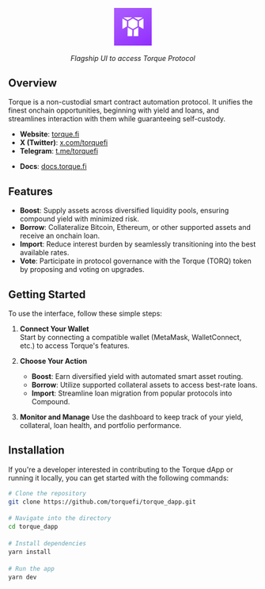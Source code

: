 <p align="center">
  <img src="public/assets/torque-square.png" alt="Torque Logo" width=15%>
</p>
<p align="center">
  <i align="center">Flagship UI to access Torque Protocol</i>
</p>

## Overview

Torque is a non-custodial smart contract automation protocol. It unifies the finest onchain opportunities, beginning with yield and loans, and streamlines interaction with them while guaranteeing self-custody.

- **Website**: [torque.fi](https://torque.fi)
- **X (Twitter)**: [x.com/torquefi](https://x.com/torquefi)
- **Telegram**: [t.me/torquefi](https://t.me/torquefi)
<!-- - **YouTube**: [youtube.com/@torquefi](https://www.youtube.com/@torquefi) -->
- **Docs**: [docs.torque.fi](https://docs.torque.fi)

## Features

- **Boost**: Supply assets across diversified liquidity pools, ensuring compound yield with minimized risk.
- **Borrow**: Collateralize Bitcoin, Ethereum, or other supported assets and receive an onchain loan.
- **Import**: Reduce interest burden by seamlessly transitioning into the best available rates.
- **Vote**: Participate in protocol governance with the Torque (TORQ) token by proposing and voting on upgrades.

## Getting Started

To use the interface, follow these simple steps:

1. **Connect Your Wallet**  
   Start by connecting a compatible wallet (MetaMask, WalletConnect, etc.) to access Torque's features.

2. **Choose Your Action**
   - **Boost**: Earn diversified yield with automated smart asset routing.
   - **Borrow**: Utilize supported collateral assets to access best-rate loans.
   - **Import**: Streamline loan migration from popular protocols into Compound.

3. **Monitor and Manage**
   Use the dashboard to keep track of your yield, collateral, loan health, and portfolio performance.

## Installation

If you're a developer interested in contributing to the Torque dApp or running it locally, you can get started with the following commands:

```bash
# Clone the repository
git clone https://github.com/torquefi/torque_dapp.git

# Navigate into the directory
cd torque_dapp

# Install dependencies
yarn install

# Run the app
yarn dev
